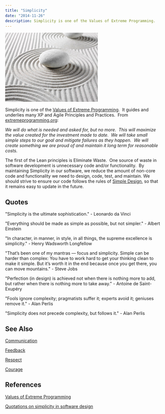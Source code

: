```yaml
---
title: "Simplicity"
date: "2014-11-26"
description: Simplicity is one of the Values of Extreme Programming.
---
```


![Zen Simplicity](images/iStock_000014302733Small-300x224.jpg)

Simplicity is one of the [Values of Extreme Programming](http://www.extremeprogramming.org/values.html).  It guides and underlies many XP and Agile Principles and Practices.  From [extremeprogramming.org](http://www.extremeprogramming.org/values.html):

_We will do what is needed and asked for, but no more.  This will maximize the value created for the investment made to date.  We will take small simple steps to our goal and mitigate failures as they happen.  We will create something we are proud of and maintain it long term for reasonable costs._

The first of the Lean principles is Eliminate Waste.  One source of waste in software development is unnecessary code and/or functionality.  By maintaining Simplicity in our software, we reduce the amount of non-core code and functionality we need to design, code, test, and maintain. We should strive to ensure our code follows the rules of [Simple Design](/practices/simple-design), so that it remains easy to update in the future.

## Quotes

"Simplicity is the ultimate sophistication." - Leonardo da Vinci

"Everything should be made as simple as possible, but not simpler." - Albert Einstein

"In character, in manner, in style, in all things, the supreme excellence is simplicity." - Henry Wadsworth Longfellow

"That’s been one of my mantras — focus and simplicity. Simple can be harder than complex: You have to work hard to get your thinking clean to make it simple. But it’s worth it in the end because once you get there, you can move mountains." - Steve Jobs

"Perfection (in design) is achieved not when there is nothing more to add, but rather when there is nothing more to take away." - Antoine de Saint-Exupéry

"Fools ignore complexity; pragmatists suffer it; experts avoid it; geniuses remove it." - Alan Perlis

"Simplicity does not precede complexity, but follows it." - Alan Perlis

## See Also

[Communication](/values/communication)

[Feedback](/values/feedback)

[Respect](/values/respect)

[Courage](/values/courage)

## References

[Values of Extreme Programming](http://www.extremeprogramming.org/values.html)

[Quotations on simplicity in software design](http://www.jbox.dk/quotations.htm)
